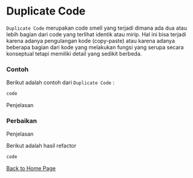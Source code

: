# Duplicate Code

`Duplicate Code` merupakan code smell yang terjadi dimana ada dua atau lebih bagian dari code yang terlihat identik atau mirip. Hal ini bisa terjadi karena adanya pengulangan kode (copy-paste) atau karena adanya beberapa bagian dari kode yang melakukan fungsi yang serupa secara konseptual tetapi memiliki detail yang sedikit berbeda.

### Contoh

Berikut adalah contoh dari `Duplicate Code` :

```java
code
```

Penjelasan

### Perbaikan

Penjelasan

Berikut adalah hasil refactor

```java
code
```

[Back to Home Page](https://jonathanchr1.github.io/code-re/)
